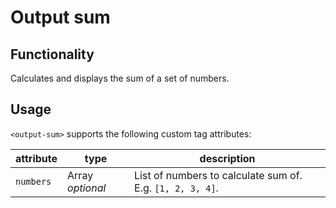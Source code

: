 # Output sum

## Functionality

Calculates and displays the sum of a set of numbers.

## Usage

`<output-sum>` supports the following custom tag attributes:

| attribute | type | description
| --- | --- | ---
| `numbers` | Array *optional* | List of numbers to calculate sum of. E.g. `[1, 2, 3, 4]`.
